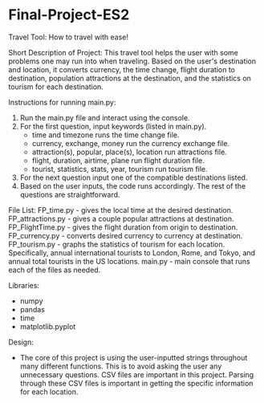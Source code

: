 # Final-Project-ES2
 
Travel Tool: How to travel with ease!
 
Short Description of Project: This travel tool helps the user with some problems one may run into when traveling. Based on the user's destination and location, it converts currency, the time change, flight duration to destination, population attractions at the destination, and the statistics on tourism for each destination. 

Instructions for running main.py:
1. Run the main.py file and interact using the console. 
2. For the first question, input keywords (listed in main.py).
	- time and timezone runs the time change file.
	- currency, exchange, money run the currency exchange file.
	- attraction(s), popular, place(s), location run attractions file.
	- flight, duration, airtime, plane run flight duration file.
	- tourist, statistics, stats, year, tourism run tourism file.
3. For the next question input one of the compatible destinations listed.
4. Based on the user inputs, the code runs accordingly. The rest of the questions are straightforward.

File List:
FP_time.py - gives the local time at the desired destination.
FP_attractions.py - gives a couple popular attractions at destination.
FP_FlightTime.py - gives the flight duration from origin to destination.
FP_currency.py - converts desired currency to currency at destination.
FP_tourism.py - graphs the statistics of tourism for each location. Specifically, annual international tourists to London, Rome, and Tokyo, and annual total tourists in the US locations.
main.py - main console that runs each of the files as needed.

Libraries:
- numpy
- pandas
- time
- matplotlib.pyplot

Design:
- The core of this project is using the user-inputted strings throughout many different functions. This is to avoid asking the user any unnecessary questions. CSV files are important in this project. Parsing through these CSV files is important in getting the specific information for each location.
